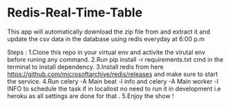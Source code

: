 # Redis-Real-Time-Table
This app will automatically download the zip file from and extract it and update the csv data in the database using redis everyday at 6:00 p.m


Steps : 1.Clone this repo in your virtual env and activite the virutal env before runing any command. 
2.Run pip install -r requirements.txt cmd in the terminal to install dependency.
3.Install redis from here https://github.com/microsoftarchive/redis/releases and make sure to start the service. 
4.Run celery -A Main beat -l info and celery -A Main worker -l INFO to schedule the task if in locallost no need to run it in development 
i.e heroku as all settings are done for that . 
5.Enjoy the show !

